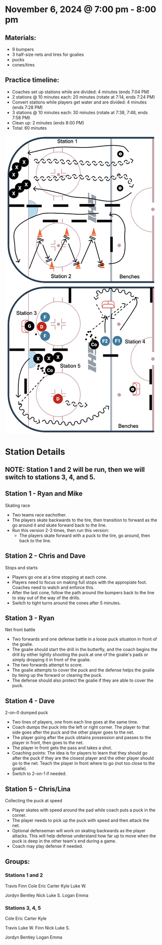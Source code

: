 
# November 6, 2024 @ 7:00 pm - 8:00 pm

## Materials:
- 9 bumpers
- 3 half-size nets and tires for goalies
- pucks
- cones/tires

## Practice timeline:
- Coaches set up stations while are divided: 4 minutes (ends 7:04 PM)
- 2 stations @ 10 minutes each: 20 minutes (rotate at 7:14, ends 7:24 PM)
- Convert stations while players get water and are divided: 4 minutes (ends 7:28 PM)
- 3 stations @ 10 minutes each: 30 minutes (rotate at 7:38, 7:48, ends 7:58 PM)
- Clean up: 2 minutes (ends 8:00 PM)
- Total: 60 minutes

<img src="https://github.com/salter14/hockey/blob/main/drill_diagrams/Practice_layout_20241106_pt1.png" alt="alt" width="600px">

<img src="https://github.com/salter14/hockey/blob/main/drill_diagrams/Practice_layout_20241106_pt2.png" alt="alt" width="600px">

# Station Details
## NOTE: Station 1 and 2 will be run, then we will switch to stations 3, 4, and 5.

## Station 1 - Ryan and Mike
Skating race
- Two teams race eachother.
- The players skate backwards to the tire, then transition to forward as the go around it and skate forward back to the line.
- Run this version 2-3 times, then run this version:
  - The players skate forward with a puck to the tire, go around, then back to the line.

## Station 2 - Chris and Dave
Stops and starts
- Players go one at a time stopping at each cone.
- Players need to focus on making full stops with the appropiate foot. Coaches need to watch and enforce this.
- After the last cone, follow the path around the bumpers back to the line to stay out of the way of the drills.
- Switch to tight turns around the cones after 5 minutes.

## Station 3 - Ryan
Net front battle
- Two forwards and one defense battle in a loose puck situation in front of the goalie.
- The goalie should start the drill in the butterfly, and the coach begins the drill by either lightly shooting the puck at one of the goalie's pads or simply dropping it in front of the goalie.
- The two forwards attempt to score.
- The goalie attempts to cover the puck and the defense helps the goalie by tieing up the forward or clearing the puck.
- The defense should also protect the goalie if they are able to cover the puck.

## Station 4 - Dave
2-on-0 dumped puck
- Two lines of players, one from each line goes at the same time.
- Coach dumps the puck into the left or right corner. The player to that side goes after the puck and the other player goes to the net.
- The player going after the puck obtains possession and passes to the player in front, then goes to the net.
- The player in front gets the pass and takes a shot.
- Coaching points: The idea is for players to learn that they should go after the puck if they are the closest player and the other player should go to the net. Teach the player in front where to go (not too close to the goalie).
- Switch to 2-on-1 if needed.

## Station 5 - Chris/Lina
Collecting the puck at speed
- Player skates with speed around the pad while coach puts a puck in the corner.
- The player needs to pick up the puck with speed and then attack the net.
- Optional defenseman will work on skating backwards as the player attacks. This will help defense understand how far up to move when the puck is deep in the other team's end during a game.
- Coach may play defense if needed. 


## Groups:

### Stations 1 and 2
Travis
Finn
Cole
Eric
Carter
Kyle
Luke W.

Jordyn
Bentley
Nick
Luke S.
Logan
Emma

### Stations 3, 4, 5
Cole
Eric
Carter
Kyle

Travis
Luke W.
Finn
Nick
Luke S.

Jordyn
Bentley
Logan
Emma





